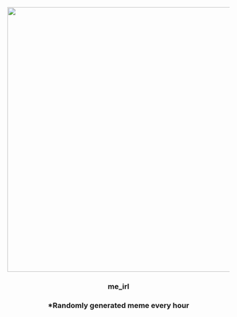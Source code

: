 <p align="center">
        <img src="https://i.redd.it/sv2ijiescpu81.jpg" width="600" height="600">
        </p>
        <h3 align="center">me_irl</h3>
        <h3 align="center">*Randomly generated meme every hour</h3>
    